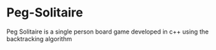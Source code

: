 # Peg-Solitaire
Peg Solitaire is a single person board game developed in c++ using the backtracking algorithm
